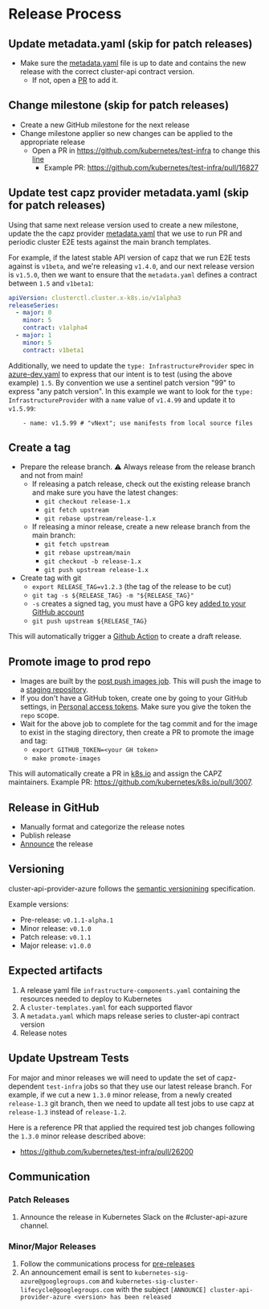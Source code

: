 # Release Process

## Update metadata.yaml (skip for patch releases)

- Make sure the [metadata.yaml](https://github.com/kubernetes-sigs/cluster-api-provider-azure/blob/main/metadata.yaml) file is up to date and contains the new release with the correct cluster-api contract version.
  - If not, open a [PR](https://github.com/kubernetes-sigs/cluster-api-provider-azure/pull/1928) to add it.

## Change milestone (skip for patch releases)

- Create a new GitHub milestone for the next release
- Change milestone applier so new changes can be applied to the appropriate release
  - Open a PR in https://github.com/kubernetes/test-infra to change this [line](https://github.com/kubernetes/test-infra/blob/25db54eb9d52e08c16b3601726d8f154f8741025/config/prow/plugins.yaml#L344)
    - Example PR: https://github.com/kubernetes/test-infra/pull/16827

## Update test capz provider metadata.yaml (skip for patch releases)

Using that same next release version used to create a new milestone, update the the capz provider [metadata.yaml](https://github.com/kubernetes-sigs/cluster-api-provider-azure/blob/main/test/e2e/data/shared/v1beta1_provider/metadata.yaml) that we use to run PR and periodic cluster E2E tests against the main branch templates.

For example, if the latest stable API version of capz that we run E2E tests against is `v1beta`, and we're releasing `v1.4.0`, and our next release version is `v1.5.0`, then we want to ensure that the `metadata.yaml` defines a contract between `1.5` and `v1beta1`:

```yaml
apiVersion: clusterctl.cluster.x-k8s.io/v1alpha3
releaseSeries:
  - major: 0
    minor: 5
    contract: v1alpha4
  - major: 1
    minor: 5
    contract: v1beta1
```

Additionally, we need to update the `type: InfrastructureProvider` spec in [azure-dev.yaml](https://github.com/kubernetes-sigs/cluster-api-provider-azure/blob/main/test/e2e/config/azure-dev.yaml) to express that our intent is to test (using the above example) `1.5`. By convention we use a sentinel patch version "99" to express "any patch version". In this example we want to look for the `type: InfrastructureProvider` with a `name` value of `v1.4.99` and update it to `v1.5.99`:

```
    - name: v1.5.99 # "vNext"; use manifests from local source files
```

## Create a tag

- Prepare the release branch. :warning: Always release from the release branch and not from main!
  - If releasing a patch release, check out the existing release branch and make sure you have the latest changes:
    - `git checkout release-1.x`
    - `git fetch upstream`
    - `git rebase upstream/release-1.x`
  - If releasing a minor release, create a new release branch from the main branch:
    - `git fetch upstream`
    - `git rebase upstream/main`
    - `git checkout -b release-1.x`
    - `git push upstream release-1.x`
- Create tag with git
  - `export RELEASE_TAG=v1.2.3` (the tag of the release to be cut)
  - `git tag -s ${RELEASE_TAG} -m "${RELEASE_TAG}"`
  - `-s` creates a signed tag, you must have a GPG key [added to your GitHub account](https://docs.github.com/en/authentication/managing-commit-signature-verification/adding-a-new-gpg-key-to-your-github-account)
  - `git push upstream ${RELEASE_TAG}`

This will automatically trigger a [Github Action](https://github.com/kubernetes-sigs/cluster-api-provider-azure/actions) to create a draft release.

## Promote image to prod repo

- Images are built by the [post push images job](https://testgrid.k8s.io/sig-cluster-lifecycle-cluster-api-provider-azure#post-cluster-api-provider-azure-push-images). This will push the image to a [staging repository](https://console.cloud.google.com/gcr/images/k8s-staging-cluster-api-azure/GLOBAL/cluster-api-azure-controller?rImageListsize=30).
- If you don't have a GitHub token, create one by going to your GitHub settings, in [Personal access tokens](https://github.com/settings/tokens). Make sure you give the token the `repo` scope.
- Wait for the above job to complete for the tag commit and for the image to exist in the staging directory, then create a PR to promote the image and tag:
  - `export GITHUB_TOKEN=<your GH token>`
  - `make promote-images`

This will automatically create a PR in [k8s.io](https://github.com/kubernetes/k8s.io) and assign the CAPZ maintainers. Example PR: https://github.com/kubernetes/k8s.io/pull/3007.

## Release in GitHub

- Manually format and categorize the release notes
- Publish release
- [Announce][release-announcement] the release

## Versioning

cluster-api-provider-azure follows the [semantic versionining][semver] specification.

Example versions:

- Pre-release: `v0.1.1-alpha.1`
- Minor release: `v0.1.0`
- Patch release: `v0.1.1`
- Major release: `v1.0.0`

## Expected artifacts

1. A release yaml file `infrastructure-components.yaml` containing the resources needed to deploy to Kubernetes
2. A `cluster-templates.yaml` for each supported flavor
3. A `metadata.yaml` which maps release series to cluster-api contract version
4. Release notes

## Update Upstream Tests

For major and minor releases we will need to update the set of capz-dependent `test-infra` jobs so that they use our latest release branch. For example, if we cut a new `1.3.0` minor release, from a newly created `release-1.3` git branch, then we need to update all test jobs to use capz at `release-1.3` instead of `release-1.2`.

Here is a reference PR that applied the required test job changes following the `1.3.0` minor release described above:

- https://github.com/kubernetes/test-infra/pull/26200

## Communication

### Patch Releases

1. Announce the release in Kubernetes Slack on the #cluster-api-azure channel.

### Minor/Major Releases

1. Follow the communications process for [pre-releases](#pre-releases)
2. An announcement email is sent to `kubernetes-sig-azure@googlegroups.com` and `kubernetes-sig-cluster-lifecycle@googlegroups.com` with the subject `[ANNOUNCE] cluster-api-provider-azure <version> has been released`

[release-announcement]: #communication
[semver]: https://semver.org/#semantic-versioning-200
[template]: /docs/release-notes-template.md
[versioning]: #versioning
